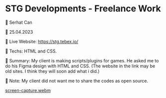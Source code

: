 # STG Developments - Freelance Work

🔵 Serhat Can

🔵 25.04.2023

🔵 Live Website: https://stg.tebex.io/

🔵 Techs: HTML and CSS.

🔵 Summary: My client is making scripts/plugins for games. He asked me to do his Figma design with HTML and CSS. (The website in the link may be old sites. I think they will soon add what i did.)

🔵 Note: My client did not want me to share the codes as open source.

[screen-capture.webm](https://user-images.githubusercontent.com/85739464/234232250-25027c2b-06ef-4f32-8a99-8adbf64742c5.webm)

